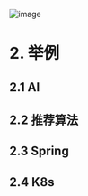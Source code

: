 
![image](https://github.com/hugoTQ/hugoTQ.github.io/assets/11867595/4419c0ea-31ef-489b-a562-cbc43794d29c)


# 2. 举例
## 2.1 AI
## 2.2 推荐算法
## 2.3 Spring
## 2.4 K8s
